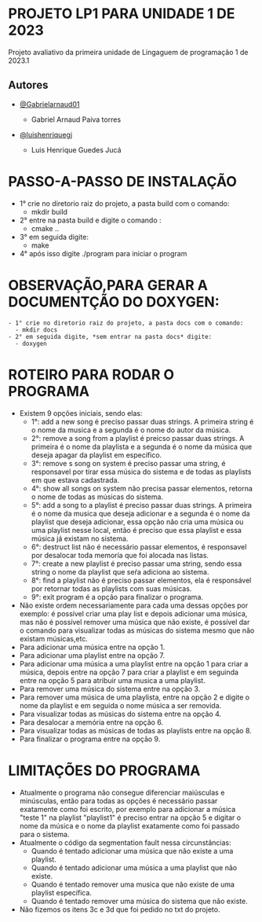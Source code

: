 
# PROJETO LP1 PARA UNIDADE 1 DE 2023

Projeto avaliativo da primeira unidade de Lingaguem de programação 1 de 2023.1



## Autores

- [@Gabrielarnaud01](https://github.com/Gabrielarnaud01)
  
  - Gabriel Arnaud Paiva torres

- [@luishenriquegj](https://github.com/luishenriquegj)
  
  - Luis Henrique Guedes Jucá
# PASSO-A-PASSO DE INSTALAÇÃO
 
 - 1° crie no diretorio raiz do projeto, a pasta build com o comando:
    - mkdir build
 - 2° entre na pasta build e digite o comando :
   - cmake ..
 - 3° em seguida digite:
    - make
 - 4° após isso digite ./program para iniciar o program

 # OBSERVAÇÃO,PARA GERAR A DOCUMENTÇÃO DO DOXYGEN:
    - 1° crie no diretorio raiz do projeto, a pasta docs com o comando:
      - mkdir docs
    - 2° em seguida digite, *sem entrar na pasta docs* digite:
      - doxygen
# ROTEIRO PARA RODAR O PROGRAMA
  - Existem 9 opções iniciais, sendo elas:
    - 1°: add a new song é preciso passar duas strings. A primeira string é o nome da musica e a segunda é o nome do autor da música.
    - 2°: remove a song from a playlist é preicso passar duas strings. A primeira é o nome da playlista e a segunda é o nome da música que deseja apagar da playlist em específico.
    - 3°: remove s song on system é preciso passar uma string, é responsavel por tirar essa música do sistema e de todas as playlists em que estava cadastrada.
    - 4°: show all songs on system não precisa passar elementos, retorna o nome de todas as músicas do sistema.
    - 5°: add a song to a playlist é preciso passar duas strings. A primeira é o nome da musica que deseja adicionar e a segunda é o nome da playlist que deseja adicionar, essa opção não cria uma música ou uma playlist nesse local, então é preciso que essa playlist e essa música já existam no sistema.
    - 6°: destruct list não é necessário passar elementos, é responsavel por desalocar toda memoría que foi alocada nas listas.
    - 7°: create a new playlist é preciso passar uma string, sendo essa string o nome da playlist que seŕa adiciona ao sistema.
    - 8°: find a playlist não é preciso passar elementos, ela é responsável por retornar todas as playlists com suas músicas.
    - 9°: exit program é a opção para finalizar o programa.
  - Não existe ordem necessariamente para cada uma dessas opções por exemplo: é possível criar uma play list e depois adicionar uma música, mas não é possível remover uma música que não existe, é possível dar o comando para visualizar todas as músicas do sistema mesmo que não existam músicas,etc.
  - Para adicionar uma música entre na opção 1. 
  - Para adicionar uma playlist entre na opção 7.
  - Para adicionar uma música a uma playlist entre na opção 1 para criar a música, depois entre na opção 7 para criar a playlist e em seguinda entre na opção 5 para atribuir uma musica a uma playlist.
  - Para remover uma música do sistema entre na opção 3.
  - Para remover uma música de uma playlista, entre na opção 2 e digite o nome da playlist e em seguida o nome música a ser removida.
  - Para visualizar todas as músicas do sistema entre na opção 4.
  - Para desalocar a memória entre na opção 6.
  - Para visualizar todas as músicas de todas as playlists entre na opção 8.
  - Para finalizar o programa entre na opção 9.

# LIMITAÇÕES DO PROGRAMA
  - Atualmente o programa não consegue diferenciar maiúsculas e minúsculas, então para todas as opções é necessário passar exatamente como foi escrito, por exemplo para adicionar a música "teste 1" na playlist "playlist1" é preciso entrar na opção 5 e digitar o nome da música e o nome da playlist exatamente como foi passado para o sistema.
  - Atualmente o código da segmentation fault nessa circunstâncias: 
    - Quando é tentado adicionar uma música que não existe a uma playlist.
    - Quando é tentado adicionar uma música a uma playlist que não existe.
    - Quando é tentado remover uma musica que não existe de uma playlist específica.
    - Quando é tentado remover uma música do sistema que não existe.
  - Não fizemos os itens 3c e 3d que foi pedido no txt do projeto.
